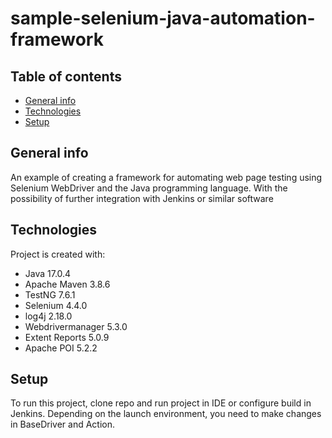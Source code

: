 # sample-selenium-java-automation-framework

## Table of contents
* [General info](#general-info)
* [Technologies](#technologies)
* [Setup](#setup)

## General info
An example of creating a framework for automating web page testing using Selenium WebDriver and the Java programming language. With the possibility of further integration with Jenkins or similar software

## Technologies
Project is created with:
* Java 17.0.4
* Apache Maven 3.8.6
* TestNG 7.6.1
* Selenium 4.4.0
* log4j 2.18.0
* Webdrivermanager 5.3.0
* Extent Reports 5.0.9
* Apache POI 5.2.2

## Setup
To run this project, clone repo and run project in IDE or configure build in Jenkins. Depending on the launch environment, you need to make changes in BaseDriver and Action. 
